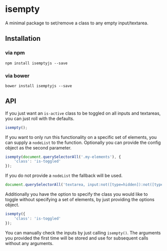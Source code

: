 # isempty
A minimal package to set/remove a class to any empty input/textarea.

## Installation

### via npm
```
npm install isemptyjs --save
```

### via bower
```
bower install isemptyjs --save
```

## API
If you just want an `is-active` class to be toggled on all inputs and textareas, you can just roll with the defaults.

```javascript
isempty();
```

If you want to only run this functionality on a specific set of elements, you can supply a `nodeList` to the function. Optionally you can provide the config object as the second parameter.

```javascript
isempty(document.querySelectorAll('.my-elements'), {
    'class': 'is-toggled'
});
```

If you do not provide a `nodeList` the fallback will be used.
```javascript
document.querySelectorAll('textarea, input:not([type=hidden]):not([type="radio"]):not([type="checkbox"]):not([type="submit"]):not([type="button"])')
```

Additionally you have the option to specify the class you would like to toggle without specifying a set of elements, by just providing the options object.

```javascript
isempty({
    'class': 'is-toggled'
});
```

You can manually check the inputs by just calling `isempty()`. The arguments you provided the first time will be stored and use for subsequent calls without any arguments. 
